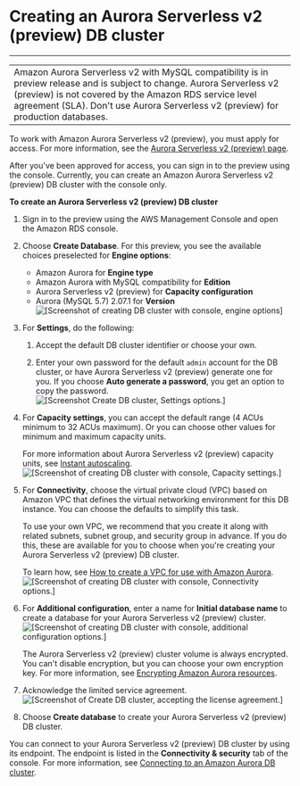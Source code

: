 # Creating an Aurora Serverless v2 \(preview\) DB cluster<a name="aurora-serverless-2.create"></a>


****  

|  | 
| --- |
| Amazon Aurora Serverless v2 with MySQL compatibility is in preview release and is subject to change\. Aurora Serverless v2 \(preview\) is not covered by the Amazon RDS service level agreement \(SLA\)\. Don't use Aurora Serverless v2 \(preview\) for production databases\. | 

To work with Amazon Aurora Serverless v2 \(preview\), you must apply for access\. For more information, see the [Aurora Serverless v2 \(preview\) page](https://pages.awscloud.com/AmazonAuroraServerlessv2Preview.html)\. 

After you've been approved for access, you can sign in to the preview using the console\. Currently, you can create an Amazon Aurora Serverless v2 \(preview\) DB cluster with the console only\.

**To create an Aurora Serverless v2 \(preview\) DB cluster**

1. Sign in to the preview using the AWS Management Console and open the Amazon RDS console\. 

1. Choose **Create Database**\. For this preview, you see the available choices preselected for **Engine options**: 
   + Amazon Aurora for **Engine type**
   + Amazon Aurora with MySQL compatibility for **Edition**
   + Aurora Serverless v2 \(preview\) for **Capacity configuration**
   + Aurora \(MySQL 5\.7\) 2\.07\.1 for **Version**  
![\[Screenshot of creating DB cluster with console, engine options\]](http://docs.aws.amazon.com/AmazonRDS/latest/AuroraUserGuide/images/aurora-sles2-create-db-1.png)

1. For **Settings**, do the following:

   1. Accept the default DB cluster identifier or choose your own\. 

   1. Enter your own password for the default `admin` account for the DB cluster, or have Aurora Serverless v2 \(preview\) generate one for you\. If you choose **Auto generate a password**, you get an option to copy the password\.  
![\[Screenshot Create DB cluster, Settings options.\]](http://docs.aws.amazon.com/AmazonRDS/latest/AuroraUserGuide/images/aurora-sles2-create-db-2.png)

1. For **Capacity settings**, you can accept the default range \(4 ACUs minimum to 32 ACUs maximum\)\. Or you can choose other values for minimum and maximum capacity units\. 

   For more information about Aurora Serverless v2 \(preview\) capacity units, see [Instant autoscaling](aurora-serverless-2.how-it-works.md#aurora-serverless-2.how-it-works.autoscaling)\.  
![\[Screenshot of creating DB cluster with console, Capacity settings.\]](http://docs.aws.amazon.com/AmazonRDS/latest/AuroraUserGuide/images/aurora-sles2-create-db-3.png)

1. For **Connectivity**, choose the virtual private cloud \(VPC\) based on Amazon VPC that defines the virtual networking environment for this DB instance\. You can choose the defaults to simplify this task\. 

   To use your own VPC, we recommend that you create it along with related subnets, subnet group, and security group in advance\. If you do this, these are available for you to choose when you're creating your Aurora Serverless v2 \(preview\) DB cluster\. 

   To learn how, see [How to create a VPC for use with Amazon Aurora](https://docs.aws.amazon.com/AmazonRDS/latest/AuroraUserGuide/Aurora.CreateVPC.html)\.  
![\[Screenshot of creating DB cluster with console, Connectivity options.\]](http://docs.aws.amazon.com/AmazonRDS/latest/AuroraUserGuide/images/aurora-sles2-create-db-4.png)

1. For **Additional configuration**, enter a name for **Initial database name** to create a database for your Aurora Serverless v2 \(preview\) cluster\.   
![\[Screenshot of creating DB cluster with console, additional configuration options.\]](http://docs.aws.amazon.com/AmazonRDS/latest/AuroraUserGuide/images/aurora-sles2-create-db-5.png)

   The Aurora Serverless v2 \(preview\) cluster volume is always encrypted\. You can't disable encryption, but you can choose your own encryption key\. For more information, see [Encrypting Amazon Aurora resources](https://docs.aws.amazon.com/AmazonRDS/latest/AuroraUserGuide/Overview.Encryption.html#Overview.Encryption.Enabling)\. 

1. Acknowledge the limited service agreement\.  
![\[Screenshot of Create DB cluster, accepting the license agreement.\]](http://docs.aws.amazon.com/AmazonRDS/latest/AuroraUserGuide/images/aurora-sles2-create-db-6.png)

1. Choose **Create database** to create your Aurora Serverless v2 \(preview\) DB cluster\. 

You can connect to your Aurora Serverless v2 \(preview\) DB cluster by using its endpoint\. The endpoint is listed in the **Connectivity & security** tab of the console\. For more information, see [Connecting to an Amazon Aurora DB cluster](Aurora.Connecting.md)\.